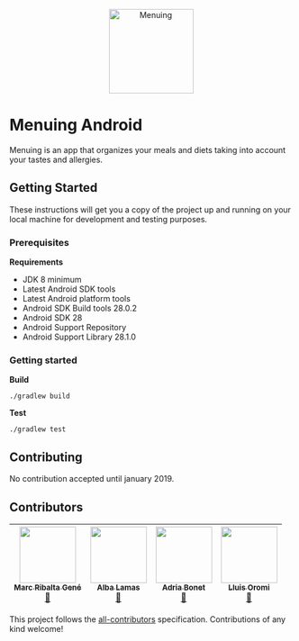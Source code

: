 <p align="center">
  <img width="150" src="app/main/res/drawable/logo.png" alt="Menuing">
</p>

# Menuing Android

Menuing is an app that organizes your meals and diets taking into account your tastes and allergies.

## Getting Started

These instructions will get you a copy of the project up and running on your local machine for development and testing purposes.

### Prerequisites

**Requirements**

- JDK 8 minimum
- Latest Android SDK tools
- Latest Android platform tools
- Android SDK Build tools 28.0.2
- Android SDK 28
- Android Support Repository
- Android Support Library 28.1.0

### Getting started

**Build**

```
./gradlew build
```

**Test**

```
./gradlew test
```

## Contributing

No contribution accepted until january 2019.

## Contributors

<!-- ALL-CONTRIBUTORS-LIST:START - Do not remove or modify this section -->
<!-- prettier-ignore -->
|[<img src="https://avatars.githubusercontent.com/u/153481?v=3" width="100px;"/><br /><sub><b>Marc Ribalta Gené</b></sub>](https://github.com/mrg20)<br />[📖](https://github.com/kentcdodds/all-contributors/commits?author=fhemberger "Documentation") | [<img src="https://avatars.githubusercontent.com/u/153481?v=3" width="100px;"/><br /><sub><b>Alba Lamas</b></sub>](https://github.com/Doasy)<br />[📖](https://github.com/kentcdodds/all-contributors/commits?author=fhemberger "Documentation") | [<img src="https://avatars.githubusercontent.com/u/153481?v=3" width="100px;"/><br /><sub><b>Adria Bonet</b></sub>](https://github.com/Adria331)<br />[📖](https://github.com/kentcdodds/all-contributors/commits?author=fhemberger "Documentation") | [<img src="https://avatars.githubusercontent.com/u/153481?v=3" width="100px;"/><br /><sub><b>Lluis Oromi</b></sub>](https://github.com/Hykrenx)<br />[📖](https://github.com/kentcdodds/all-contributors/commits?author=fhemberger "Documentation")
| :---: | :---: | :---: | :---: |
<!-- ALL-CONTRIBUTORS-LIST:END -->

This project follows the [all-contributors](https://github.com/kentcdodds/all-contributors) specification. Contributions of any kind welcome!
